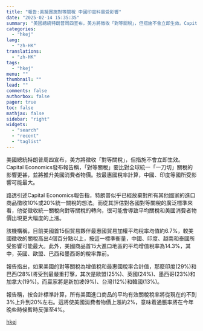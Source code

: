 ```yaml
---
title: "報告:美擬實施對等關稅 中國印度料最受影響"
date: "2025-02-14 15:35:35"
summary: "美國總統特朗普周四宣布，美方將徵收「對等關稅」，但措施不會立即生效。Capital Economic..."
categories:
  - "hkej"
lang:
  - "zh-HK"
translations:
  - "zh-HK"
tags:
  - "hkej"
menu: ""
thumbnail: ""
lead: ""
comments: false
authorbox: false
pager: true
toc: false
mathjax: false
sidebar: "right"
widgets:
  - "search"
  - "recent"
  - "taglist"
---
```


美國總統特朗普周四宣布，美方將徵收「對等關稅」，但措施不會立即生效。Capital Economics發布報告稱，「對等關稅」要比對全球統一「一刀切」關稅的影響更甚，並將推升美國消費者物價。按最惠國稅率計算，中國、印度等國所受影響可能最大。

路透引述Capital Economics報告指，特朗普似乎已經放棄對所有其他國家的進口商品徵收10%或20%統一關稅的想法。而從其評估對各國對等關稅的廣泛標準來看，他從徵收統一關稅向對等關稅的轉向，很可能會導致平均關稅和美國消費者物價出現更大幅度的上漲。

該機構稱，目前美國首15個貿易夥伴最惠國貿易加權平均稅率均值約6.7%，較美國徵收的關稅高出4個百分點以上，按這一標準衡量，中國、印度、越南和泰國所受影響可能最大。此外，美國商品首15大進口地區的平均增值稅率為14.3%，其中，英國、歐盟、巴西和墨西哥的稅率靠前。

報告指出，如果美國的對等關稅為增值稅和最惠國稅率合計值，那麼印度(29%)和巴西(28%)將受到最嚴重打擊，其次是歐盟(25%)、英國(24%)、墨西哥(23%)和加拿大(19%)。而贏家將是新加坡(9%)、台灣(12%)和韓國(13%)。

報告稱，按合計標準計算，所有美國進口商品的平均有效關稅稅率將從現在的不到3%上升到20%左右。這將使美國消費者物價上漲約2%，意味着通脹率將在今年晚些時候暫時反彈至4%。

[hkej](https://www2.hkej.com/instantnews/international/article/3999650/%E5%A0%B1%E5%91%8A%3A%E7%BE%8E%E6%93%AC%E5%AF%A6%E6%96%BD%E5%B0%8D%E7%AD%89%E9%97%9C%E7%A8%85+%E4%B8%AD%E5%9C%8B%E5%8D%B0%E5%BA%A6%E6%96%99%E6%9C%80%E5%8F%97%E5%BD%B1%E9%9F%BF)
